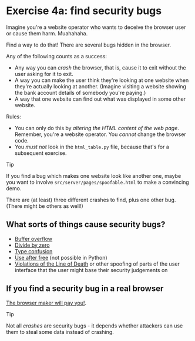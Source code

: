 # Exercise 4a: find security bugs

Imagine you're a website operator who wants to deceive the browser user or
cause them harm. Muahahaha.

Find a way to do that! There are several bugs hidden in the browser.

Any of the following counts as a success:

* Any way you can *crash* the browser, that is, cause it to exit without
  the user asking for it to exit.
* A way you can make the user think they're looking at one website
  when they're actually looking at another. (Imagine visiting a website
  showing the bank account details of somebody you're paying.)
* A way that one website can find out what was displayed in some
  other website.

Rules:
* You can only do this by *altering the HTML content of the web page*. Remember,
  you're a website operator. You *cannot* change the browser code.
* You *must not* look in the `html_table.py` file, because that's for
  a subsequent exercise.

> [!TIP]
> If you find a bug which makes one website look like another one,
> maybe you want to involve `src/server/pages/spoofable.html` to make
> a convincing demo.

There are (at least) three different crashes to find, plus one other bug.
(There might be others as well!)

## What sorts of things cause security bugs?

* [Buffer overflow](https://en.wikipedia.org/wiki/Buffer_overflow)
* [Divide by zero](https://en.wikipedia.org/wiki/Division_by_zero)
* [Type confusion](https://www.microsoft.com/en-us/security/blog/2015/06/17/understanding-type-confusion-vulnerabilities-cve-2015-0336/)
* [Use after free](https://en.wikipedia.org/wiki/Dangling_pointer#use_after_free) (not possible in Python)
* [Violations of the Line of Death](https://textslashplain.com/2017/01/14/the-line-of-death/) or other spoofing of parts of the user interface that the user might base their security judgements on

## If you find a security bug in a real browser

[The browser maker will pay you!](https://bughunters.google.com/about/rules/5745167867576320/chrome-vulnerability-reward-program-rules#reward-amounts).

> [!TIP]
> Not all _crashes_ are security bugs - it depends whether attackers can
> use them to steal some data instead of crashing.